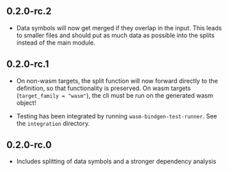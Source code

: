 ## 0.2.0-rc.2

- Data symbols will now get merged if they overlap in the input.
  This leads to smaller files and should put as much data as possible into the splits instead of the main module.

## 0.2.0-rc.1

- On non-wasm targets, the split function will now forward directly to the definition, so that functionality is preserved.
  On wasm targets (`target_family = "wasm"`), the cli must be run on the generated wasm object!

- Testing has been integrated by running `wasm-bindgen-test-runner`. See the `integration` directory.

## 0.2.0-rc.0

- Includes splitting of data symbols and a stronger dependency analysis
